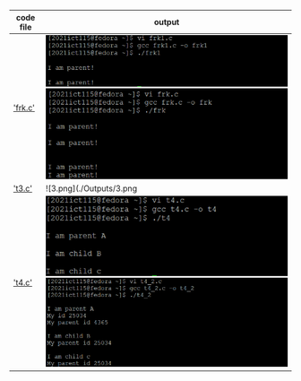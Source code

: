 | code file | output |
|-----------|--------|
|['frk.c'](./Codes/frk.c)|![1.png](./Outputs/1.png) ![2.png](./Outputs/2.png)|
|['t3.c'](./Codes/t3.c)|![3.png](./Outputs/3.png|
|['t4.c'](./Codes/t4.c)|![4.png](./Outputs/4.png) ![4_2.png](./Outputs/4_2.png)|
